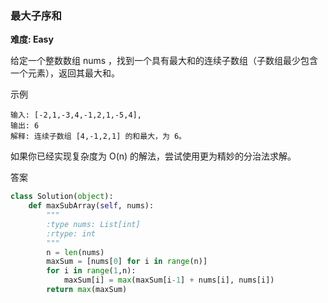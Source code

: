 ### 最大子序和
**难度: Easy**

给定一个整数数组 nums ，找到一个具有最大和的连续子数组（子数组最少包含一个元素），返回其最大和。

示例
```
输入: [-2,1,-3,4,-1,2,1,-5,4],
输出: 6
解释: 连续子数组 [4,-1,2,1] 的和最大，为 6。
```
如果你已经实现复杂度为 O(n) 的解法，尝试使用更为精妙的分治法求解。


答案
```python
class Solution(object):
    def maxSubArray(self, nums):
        """
        :type nums: List[int]
        :rtype: int
        """
        n = len(nums)
        maxSum = [nums[0] for i in range(n)]
        for i in range(1,n):
        	maxSum[i] = max(maxSum[i-1] + nums[i], nums[i])
        return max(maxSum)
        
```

